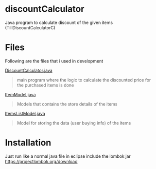 # discountCalculator
Java program to calculate discount of the given items
(TillDiscountCalculatorC)

# Files
Following are the files that i used in development 

[DiscountCalculator.java](https://github.com/Gayatri2605/discountCalculator/blob/master/DiscountCalculator/src/com/task/dicountcalculator/DiscountCalculator.java "DiscountCalculator.java")
>main program where the logic to calculate the discounted price for the purchased items is done

[ItemModel.java](https://github.com/Gayatri2605/discountCalculator/blob/master/DiscountCalculator/src/com/task/dicountcalculator/ItemModel.java "ItemModel.java")
>Models that contains the store details of the items

[ItemsListModel.java](https://github.com/Gayatri2605/discountCalculator/blob/master/DiscountCalculator/src/com/task/dicountcalculator/ItemsListModel.java "ItemsListModel.java")
>Model for storing the data (user buying info) of the items

# Installation

Just run like a normal java file in eclipse
include the lombok jar 
https://projectlombok.org/download
